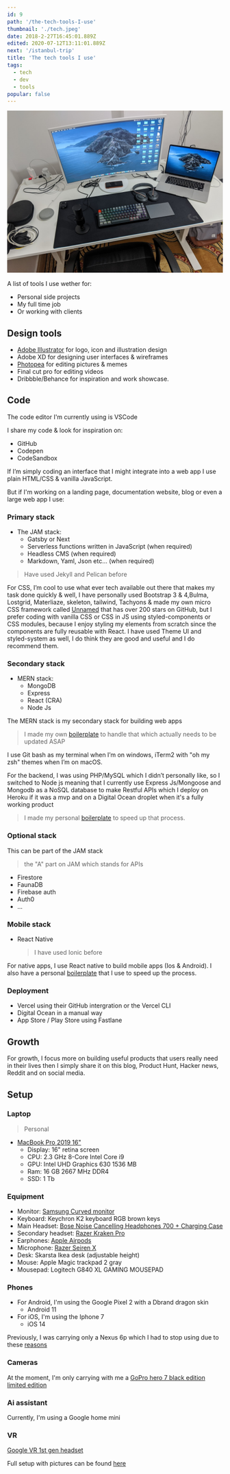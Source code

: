 ```yaml
---
id: 9
path: '/the-tech-tools-I-use'
thumbnail: './tech.jpeg'
date: 2018-2-27T16:45:01.889Z
edited: 2020-07-12T13:11:01.889Z
next: '/istanbul-trip'
title: 'The tech tools I use'
tags:
  - tech
  - dev
  - tools
popular: false
---
```


![Tools](tech.jpeg)

A list of tools I use wether for:

- Personal side projects
- My full time job
- Or working with clients

## Design tools

- [Adobe Illustrator](https://amzn.to/2Ygdmek) for logo, icon and illustration design
- Adobe XD for designing user interfaces & wireframes
- [Photopea](https://www.photopea.com/?ref=smakosh.com) for editing pictures & memes
- Final cut pro for editing videos
- Dribbble/Behance for inspiration and work showcase.

## Code

The code editor I'm currently using is VSCode

I share my code & look for inspiration on:

- GitHub
- Codepen
- CodeSandbox

If I’m simply coding an interface that I might integrate into a web app I use plain HTML/CSS & vanilla JavaScript.

But if I'm working on a landing page, documentation website, blog or even a large web app I use:

### Primary stack

- The JAM stack:
  - Gatsby or Next
  - Serverless functions written in JavaScript (when required)
  - Headless CMS (when required)
  - Markdown, Yaml, Json etc... (when required)

> Have used Jekyll and Pelican before

For CSS, I’m cool to use what ever tech available out there that makes my task done quickly & well, I have personally used Bootstrap 3 & 4,Bulma, Lostgrid, Materliaze, skeleton, tailwind, Tachyons & made my own micro CSS framework called [Unnamed](https://unnamed.smakosh.com/) that has over 200 stars on GitHub, but I prefer coding with vanilla CSS or CSS in JS using styled-components or CSS modules, because I enjoy styling my elements from scratch since the components are fully reusable with React.
I have used Theme UI and styled-system as well, I do think they are good and useful and I do recommend them.

### Secondary stack

- MERN stack:
  - MongoDB
  - Express
  - React (CRA)
  - Node Js

The MERN stack is my secondary stack for building web apps

> I made my own [boilerplate](https://github.com/smakosh/personal-react-app-boilerplate) to handle that which actually needs to be updated ASAP

I use Git bash as my terminal when I’m on windows, iTerm2 with "oh my zsh" themes when I’m on macOS.

For the backend, I was using PHP/MySQL which I didn’t personally like, so I switched to Node js meaning that I currently use Express Js/Mongoose and Mongodb as a NoSQL database to make Restful APIs which I deploy on Heroku if it was a mvp and on a Digital Ocean droplet when it's a fully working product

> I made my personal [boilerplate](https://github.com/smakosh/rest-api-boilerplate-v2) to speed up that process.

### Optional stack

This can be part of the JAM stack

> the "A" part on JAM which stands for APIs

- Firestore
- FaunaDB
- Firebase auth
- Auth0
- ...

### Mobile stack

- React Native
  > I have used Ionic before

For native apps, I use React native to build mobile apps (Ios & Android). I also have a personal [boilerplate](https://github.com/smakosh/RN-personal-boilerplate) that I use to speed up the process.

### Deployment

- Vercel using their GitHub intergration or the Vercel CLI
- Digital Ocean in a manual way
- App Store / Play Store using Fastlane

## Growth

For growth, I focus more on building useful products that users really need in their lives then I simply share it on this blog, Product Hunt, Hacker news, Reddit and on social media.

## Setup

### Laptop

> Personal

- [MacBook Pro 2019 16"](https://amzn.to/2OyMC62)
  - Display: 16" retina screen
  - CPU: 2.3 GHz 8-Core Intel Core i9
  - GPU: Intel UHD Graphics 630 1536 MB
  - Ram: 16 GB 2667 MHz DDR4
  - SSD: 1 Tb

### Equipment

- Monitor: [Samsung Curved monitor](https://amzn.to/2s8OjyC)
- Keyboard: Keychron K2 keyboard RGB brown keys
- Main Headset: [Bose Noise Cancelling Headphones 700 + Charging Case](https://amzn.to/2ODY7cC)
- Secondary headset: [Razer Kraken Pro](https://amzn.to/2LiN1c4)
- Earphones: [Apple Airpods](https://amzn.to/2PtHmR3)
- Microphone: [Razer Seiren X](https://amzn.to/38jk1dj)
- Desk: Skarsta Ikea desk (adjustable height)
- Mouse: Apple Magic trackpad 2 gray
- Mousepad: Logitech G840 XL GAMING MOUSEPAD

### Phones

- For Android, I'm using the Google Pixel 2 with a Dbrand dragon skin
  - Android 11
- For iOS, I'm using the Iphone 7
  - iOS 14

Previously, I was carrying only a Nexus 6p which I had to stop using due to these [reasons](/pixel-2-review-and-why-Nexus-6p-is-a-bad-choice)

### Cameras

At the moment, I'm only carrying with me a [GoPro hero 7 black edition limited edition](https://amzn.to/2X5rw5A)

### Ai assistant

Currently, I'm using a Google home mini

### VR

[Google VR 1st gen headset](https://amzn.to/2XbPLiv)

Full setup with pictures can be found [here](https://docs.google.com/document/d/1falYEEHhJxq4HIXwOPoc4lk0AYsfHY4U6ZCcY4Srs8g/edit?usp=sharing)
